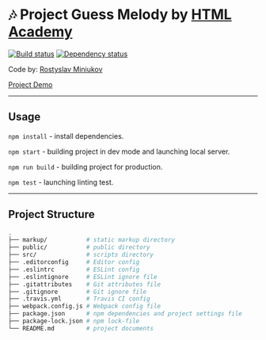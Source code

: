 # :notes: Project Guess Melody by [HTML Academy](https://htmlacademy.ru)

[![Build status][travis-image]][travis-url] [![Dependency status][dependency-image]][dependency-url]

Code by: [Rostyslav Miniukov](https://github.com/embyth/)

[Project Demo](https://embyth.github.io/)

---

## Usage

`npm install` - install dependencies.

`npm start` - building project in dev mode and launching local server.

`npm run build` - building project for production.

`npm test` - launching linting test.

---

## Project Structure

```bash
.
├── markup/           # static markup directory
├── public/           # public directory
├── src/              # scripts directory
├── .editorconfig     # Editor config
├── .eslintrc         # ESLint config
├── .eslintignore     # ESLint ignore file
├── .gitattributes    # Git attributes file
├── .gitignore        # Git ignore file
├── .travis.yml       # Travis CI config
├── webpack.config.js # Webpack config file
├── package.json      # npm dependencies and project settings file
├── package-lock.json # npm lock-file
└── README.md         # project documents
```

[travis-image]: https://travis-ci.org/embyth/guess-melody.svg?branch=master
[travis-url]: https://travis-ci.org/embyth/guess-melody
[dependency-image]: https://david-dm.org/embyth/guess-melody/dev-status.svg?style=flat-square
[dependency-url]: https://david-dm.org/embyth/guess-melody?type=dev
